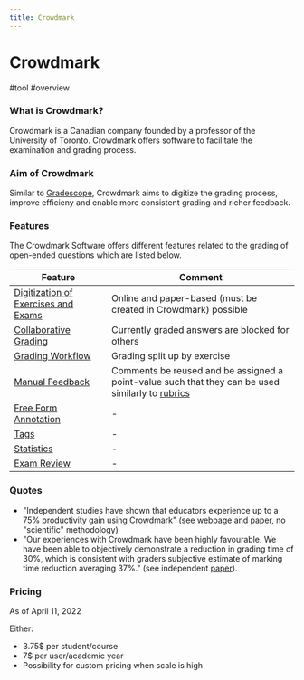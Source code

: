 ```yaml
---
title: Crowdmark
---
```


# Crowdmark

#tool #overview

### What is Crowdmark?

Crowdmark is a Canadian company founded by a professor of the University of Toronto. Crowdmark offers software to facilitate the examination and grading process.

### Aim of Crowdmark

Similar to [Gradescope](research/tools/Gradescope), Crowdmark aims to digitize the grading process, improve efficieny and enable more consistent grading and richer feedback.

### Features

The Crowdmark Software offers different features related to the grading of open-ended questions which are listed below.

| Feature                                                                              | Comment                                                                                                                                      |
| ------------------------------------------------------------------------------------ | -------------------------------------------------------------------------------------------------------------------------------------------- |
| [Digitization of Exercises and Exams](research/features/definitions/digitization.md) | Online and paper-based (must be created in Crowdmark) possible                                                                               |
| [Collaborative Grading](research/features/definitions/collaboration.md)              | Currently graded answers are blocked for others                                                                                              |
| [Grading Workflow](research/features/definitions/grading-workflow.md)                | Grading split up by exercise                                                                                                                 |
| [Manual Feedback](research/features/definitions/manual-feedback.md)                  | Comments be reused and be assigned a point-value such that they can be used similarly to [rubrics](research/features/definitions/rubrics.md) |
| [Free Form Annotation](research/features/definitions/free-form-annotation.md)        | -                                                                                                                                            |
| [Tags](research/features/definitions/tags.md)                                        | -                                                                                                                                            |
| [Statistics](research/features/definitions/statistics.md)                            | -                                                                                                                                            |
| [Exam Review](research/features/definitions/exam-review.md)                          | -                                                                                                                                            |

### Quotes

- "Independent studies have shown that educators experience up to a 75% productivity gain using Crowdmark" (see [webpage](https://crowdmark.com/higher-ed/) and [paper](research/tools/documents/Crowdmark-2014.pdf), no "scientific" methodology)
- "Our experiences with Crowdmark have been highly favourable. We have been able to objectively demonstrate a reduction in grading time of 30%, which is consistent with graders subjective estimate of marking time reduction averaging 37%." (see independent [paper](research/tools/documents/Ostafichuk-Jaeger-2016.pdf)).

### Pricing

As of April 11, 2022

Either:

- 3.75$ per student/course
- 7$ per user/academic year
- Possibility for custom pricing when scale is high

